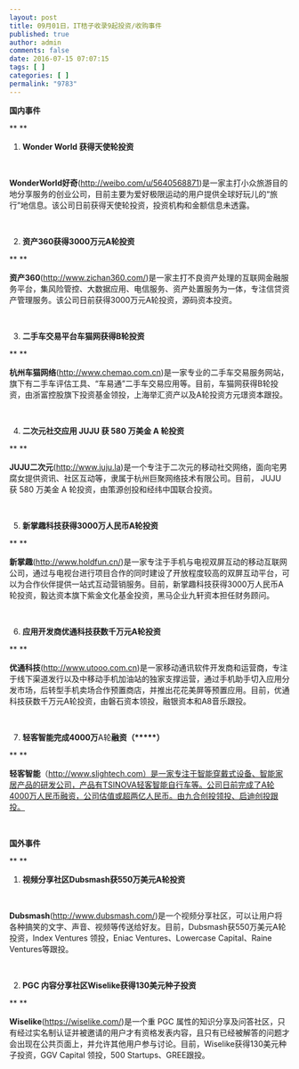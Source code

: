 ```yaml
---
layout: post
title: 09月01日，IT桔子收录9起投资/收购事件
published: true
author: admin
comments: false
date: 2016-07-15 07:07:15
tags: [ ]
categories: [ ]
permalink: "9783"
---
```

**国内事件**

** **

1. **Wonder World 获得天使轮投资**

&nbsp;

**WonderWorld好奇**(http://weibo.com/u/5640568871)是一家主打小众旅游目的地分享服务的创业公司，目前主要为爱好极限运动的用户提供全球好玩儿的“旅行”地信息。该公司日前获得天使轮投资，投资机构和金额信息未透露。

&nbsp;

2. **资产360获得3000万元A轮投资**

** **

**资产360**(http://www.zichan360.com/)是一家主打不良资产处理的互联网金融服务平台，集风险管控、大数据应用、电信服务、资产处置服务为一体，专注信贷资产管理服务。该公司日前获得3000万元A轮投资，源码资本投资。

&nbsp;

3. **二手车交易平台车猫网获得B轮投资**

** **

**杭州车猫网络**(http://www.chemao.com.cn)是一家专业的二手车交易服务网站，旗下有二手车评估工具、“车易通”二手车交易应用等。目前，车猫网获得B轮投资，由浙富控股旗下投资基金领投，上海举汇资产以及A轮投资方元璟资本跟投。

&nbsp;

4. **二次元社交应用 JUJU 获 580 万美金 A 轮投资**

** **

**JUJU二次元**(http://www.juju.la)是一个专注于二次元的移动社交网络，面向宅男腐女提供资讯、社区互动等，隶属于杭州巨聚网络技术有限公司。目前， JUJU 获 580 万美金 A 轮投资，由策源创投和经纬中国联合投资。

&nbsp;

5. **新掌趣科技获得3000万人民币A轮投资**

** **

**新掌趣**(http://www.holdfun.cn/)是一家专注于手机与电视双屏互动的移动互联网公司，通过与电视台进行项目合作的同时建设了开放程度较高的双屏互动平台，可以为合作伙伴提供一站式互动营销服务。目前，新掌趣科技获得3000万人民币A轮投资，毅达资本旗下紫金文化基金投资，黑马企业九轩资本担任财务顾问。

&nbsp;

6. **应用开发商优通科技获数千万元A轮投资**

** **

**优通科技**(http://www.utooo.com.cn)是一家移动通讯软件开发商和运营商，专注于线下渠道发行以及中移动手机加油站的独家支撑运营，通过手机助手切入应用分发市场，后转型手机卖场合作预置商店，并推出花花美屏等预置应用。目前，优通科技获数千万元A轮投资，由磐石资本领投，融银资本和A8音乐跟投。

&nbsp;

7. **轻客智能完成4000万**A轮**融资（\*****）**

** **

**轻客智能**（http://www.slightech.com）是一家专注于智能穿戴式设备、智能家居产品的研发公司，产品有TSINOVA轻客智能自行车等。公司日前完成了A轮4000万人民币融资，公司估值或超两亿人民币。由九合创投领投、启迪创投跟投。

&nbsp;

**国外事件**

** **

1. **视频分享社区Dubsmash获550万美元A轮投资**

&nbsp;

**Dubsmash**(http://www.dubsmash.com/)是一个视频分享社区，可以让用户将各种搞笑的文字、声音、视频等传送给好友。目前，Dubsmash获550万美元A轮投资，Index Ventures 领投，Eniac Ventures、Lowercase Capital、Raine Ventures等跟投。

&nbsp;

2. **PGC 内容分享社区Wiselike获得130美元种子投资**

** **

**Wiselike**(https://wiselike.com/)是一个重 PGC 属性的知识分享及问答社区，只有经过实名制认证并被邀请的用户才有资格发表内容，且只有已经被解答的问题才会出现在公共页面上，并允许其他用户参与讨论。目前，Wiselike获得130美元种子投资，GGV Capital 领投，500 Startups、GREE跟投。